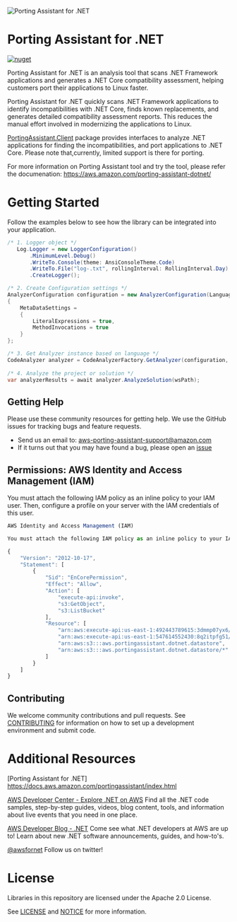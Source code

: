![Porting Assistant for .NET](./pa-logo.png "Porting Assistant for .NET")

# Porting Assistant for .NET
[![nuget](https://img.shields.io/nuget/v/PortingAssistant.Client.svg)](https://www.nuget.org/packages/PortingAssistant.Client/)

Porting Assistant for .NET is an analysis tool that scans .NET Framework applications and generates a .NET Core compatibility assessment, helping customers port their applications to Linux faster.

Porting Assistant for .NET quickly scans .NET Framework applications to identify incompatibilities with .NET Core, finds known replacements, and generates detailed compatibility assessment reports. This reduces the manual effort involved in modernizing the applications to Linux.

[PortingAssistant.Client](https://www.nuget.org/packages/PortingAssistant.Client/) package provides interfaces to analyze .NET applications for finding the incompatibilities, and port applications to .NET Core. Please note that,currently, limited support is there for porting.

For more information on Porting Assistant tool and try the tool, please refer the documenation: https://aws.amazon.com/porting-assistant-dotnet/

# Getting Started

Follow the examples below to see how the library can be integrated into your application.

```csharp
/* 1. Logger object */
   Log.Logger = new LoggerConfiguration()
       .MinimumLevel.Debug()
       .WriteTo.Console(theme: AnsiConsoleTheme.Code)
       .WriteTo.File("log-.txt", rollingInterval: RollingInterval.Day)
       .CreateLogger();

/* 2. Create Configuration settings */
AnalyzerConfiguration configuration = new AnalyzerConfiguration(LanguageOptions.CSharp)
{
    MetaDataSettings =
    {
        LiteralExpressions = true,
        MethodInvocations = true
    }
};

/* 3. Get Analyzer instance based on language */
CodeAnalyzer analyzer = CodeAnalyzerFactory.GetAnalyzer(configuration, Log.Logger);
            
/* 4. Analyze the project or solution */
var analyzerResults = await analyzer.AnalyzeSolution(wsPath);
```

## Getting Help

Please use these community resources for getting help. We use the GitHub issues
for tracking bugs and feature requests.

* Send us an email to: aws-porting-assistant-support@amazon.com
* If it turns out that you may have found a bug,
  please open an [issue](https://github.com/aws/porting-assistant-dotnet-client/issues/new)
  
## Permissions: AWS Identity and Access Management (IAM)

You must attach the following IAM policy as an inline policy to your IAM user. Then, configure a profile on your server with the IAM credentials of this user.


```javascript
AWS Identity and Access Management (IAM)

You must attach the following IAM policy as an inline policy to your IAM user. Then, configure a profile on your server with the IAM credentials of this user.

{
    "Version": "2012-10-17",
    "Statement": [
        {
            "Sid": "EnCorePermission",
            "Effect": "Allow",
            "Action": [
                "execute-api:invoke",
                "s3:GetObject",
                "s3:ListBucket"
            ],
            "Resource": [
                "arn:aws:execute-api:us-east-1:492443789615:3dmmp07yx6/*",
                "arn:aws:execute-api:us-east-1:547614552430:8q2itpfg51/*",
                "arn:aws:s3:::aws.portingassistant.dotnet.datastore",
                "arn:aws:s3:::aws.portingassistant.dotnet.datastore/*"
            ]
        }
    ]
}
```

## Contributing

We welcome community contributions and pull requests. See
[CONTRIBUTING](./CONTRIBUTING.md) for information on how to set up a development
environment and submit code.

# Additional Resources

[Porting Assistant for .NET]  https://docs.aws.amazon.com/portingassistant/index.html

[AWS Developer Center - Explore .NET on AWS](https://aws.amazon.com/developer/language/net/)
Find all the .NET code samples, step-by-step guides, videos, blog content, tools, and information about live events that you need in one place.

[AWS Developer Blog - .NET](https://aws.amazon.com/blogs/developer/category/programing-language/dot-net/)
Come see what .NET developers at AWS are up to!  Learn about new .NET software announcements, guides, and how-to's.

[@awsfornet](https://twitter.com/awsfornet)
Follow us on twitter!

# License

Libraries in this repository are licensed under the Apache 2.0 License.

See [LICENSE](./LICENSE) and [NOTICE](./NOTICE) for more information.  

